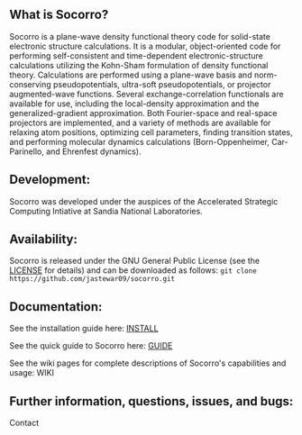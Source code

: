 ## What is Socorro?

Socorro is a plane-wave density functional theory code for solid-state electronic structure calculations. It is a modular, object-oriented code for performing self-consistent and time-dependent electronic-structure calculations utilizing the Kohn-Sham formulation of density functional theory. Calculations are performed using a plane-wave basis and norm-conserving pseudopotentials, ultra-soft pseudopotentials, or projector augmented-wave functions. Several exchange-correlation functionals are available for use, including the local-density approximation and the generalized-gradient approximation. Both Fourier-space and real-space projectors are implemented, and a variety of methods are available for relaxing atom positions, optimizing cell parameters, finding transition states, and performing molecular dynamics calculations (Born-Oppenheimer, Car-Parinello, and Ehrenfest dynamics).

## Development:

Socorro was developed under the auspices of the Accelerated Strategic Computing Intiative at Sandia National Laboratories. 

## Availability:

Socorro is released under the GNU General Public License (see the [LICENSE](LICENSE.md) for details) and can be downloaded as follows: `git clone https://github.com/jastewar09/socorro.git`

## Documentation:

See the installation guide here: [INSTALL](doc/INSTALL.md)

See the quick guide to Socorro here: [GUIDE](doc/GUIDE.md)

See the wiki pages for complete descriptions of Socorro's capabilities and usage: WIKI

## Further information, questions, issues, and bugs:

Contact
